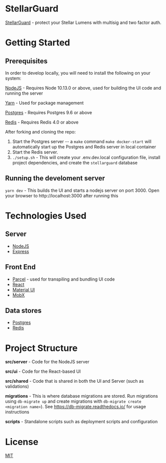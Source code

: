 # StellarGuard

[StellarGuard](https://stellarguard.me) - protect your Stellar Lumens with multisig and two factor auth.

# Getting Started

## Prerequisites

In order to develop locally, you will need to install the following on your system:

[NodeJS](https://nodejs.org/en/) - Requires Node 10.13.0 or above, used for building the UI code and running the server

[Yarn](https://yarnpkg.com/en/) - Used for package management

[Postgres](https://www.postgresql.org/download/) - Requires Postgres 9.6 or above

[Redis](https://redis.io/download) - Requires Redis 4.0 or above

After forking and cloning the repo:

1.  Start the Postgres server -- a `make` command `make docker-start` will automatically start up the Postgres and Redis server in local container
1.  Start the Redis server.
1.  `./setup.sh` - This will create your .env.dev.local configuration file, install project dependencies, and create the `stellarguard` database

## Running the develoment server

`yarn dev` - This builds the UI and starts a nodejs server on port 3000. Open your browser to http://localhost:3000 after running this

# Technologies Used

## Server

- [NodeJS](https://nodejs.org/en/)
- [Express](https://expressjs.com/)

## Front End

- [Parcel](https://parceljs.org/) - used for transpiling and bundling UI code
- [React](https://reactjs.org/)
- [Material UI](https://material-ui.com/)
- [MobX](https://mobx.js.org/)

## Data stores

- [Postgres](https://www.postgresql.org/)
- [Redis](https://redis.io)

# Project Structure

**src/server** - Code for the NodeJS server

**src/ui** - Code for the React-based UI

**src/shared** - Code that is shared in both the UI and Server (such as validations)

**migrations** - This is where database migrations are stored. Run migrations using `db-migrate up` and create migrations with `db-migrate create <migration name>`). See https://db-migrate.readthedocs.io/ for usage instructions

**scripts** - Standalone scripts such as deployment scripts and configuration

# License

[MIT](LICENSE)
